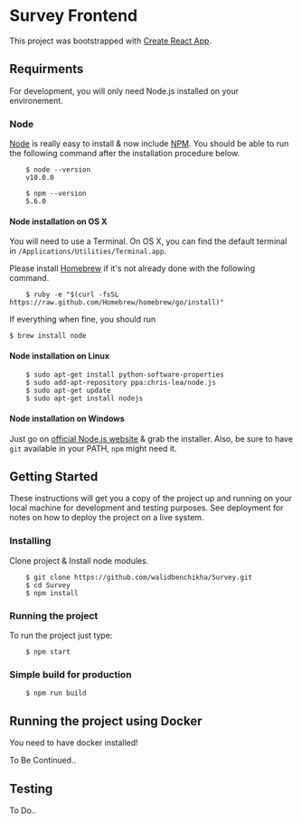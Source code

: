 # Survey Frontend
This project was bootstrapped with [Create React App](https://github.com/facebookincubator/create-react-app).

## Requirments
For development, you will only need Node.js installed on your environement. 

### Node

[Node](http://nodejs.org/) is really easy to install & now include [NPM](https://npmjs.org/).
You should be able to run the following command after the installation procedure
below.
```
    $ node --version
    v10.0.0

    $ npm --version
    5.6.0
```

#### Node installation on OS X

You will need to use a Terminal. On OS X, you can find the default terminal in
`/Applications/Utilities/Terminal.app`.

Please install [Homebrew](http://brew.sh/) if it's not already done with the following command.
```
    $ ruby -e "$(curl -fsSL https://raw.github.com/Homebrew/homebrew/go/install)"
```
If everything when fine, you should run

    $ brew install node

#### Node installation on Linux
```
    $ sudo apt-get install python-software-properties
    $ sudo add-apt-repository ppa:chris-lea/node.js
    $ sudo apt-get update
    $ sudo apt-get install nodejs
```

#### Node installation on Windows

Just go on [official Node.js website](http://nodejs.org/) & grab the installer.
Also, be sure to have `git` available in your PATH, `npm` might need it.

## Getting Started

These instructions will get you a copy of the project up and running on your local machine for development and testing purposes. See deployment for notes on how to deploy the project on a live system.

### Installing

Clone project & Install node modules.
```
    $ git clone https://github.com/walidbenchikha/Survey.git
    $ cd Survey
    $ npm install
```

### Running the project

To run the project just type:
```
    $ npm start
```

### Simple build for production
```
    $ npm run build
```
## Running the project using Docker

You need to have docker installed!

To Be Continued..

## Testing

To Do..
